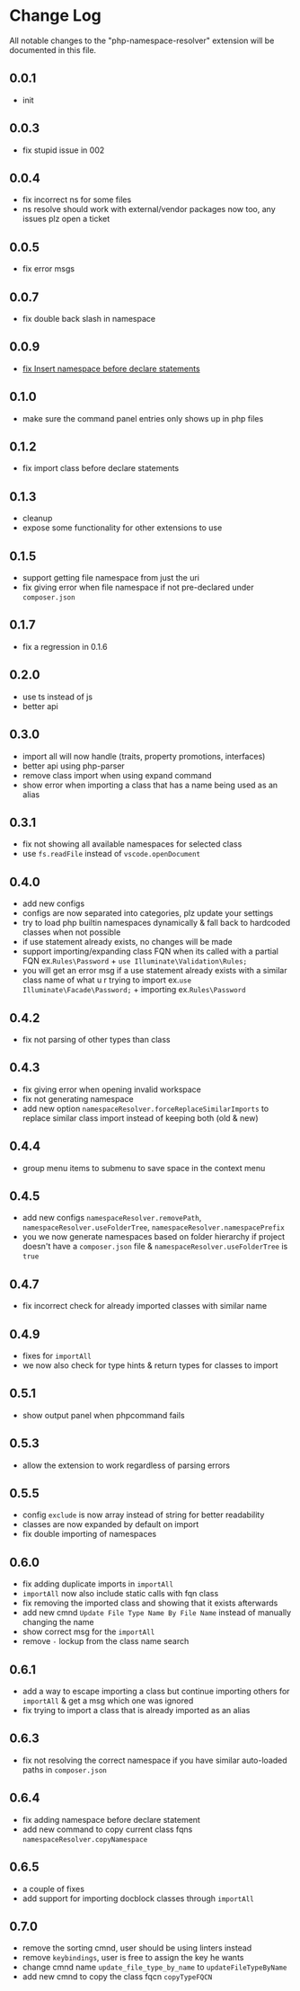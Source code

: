 # Change Log

All notable changes to the "php-namespace-resolver" extension will be documented in this file.

## 0.0.1

- init

## 0.0.3

- fix stupid issue in 002

## 0.0.4

- fix incorrect ns for some files
- ns resolve should work with external/vendor packages now too, any issues plz open a ticket

## 0.0.5

- fix error msgs

## 0.0.7

- fix double back slash in namespace

## 0.0.9

- [fix Insert namespace before declare statements](https://github.com/ctf0/PHP-Namespace-Resolver/pull/10)

## 0.1.0

- make sure the command panel entries only shows up in php files

## 0.1.2

- fix import class before declare statements

## 0.1.3

- cleanup
- expose some functionality for other extensions to use

## 0.1.5

- support getting file namespace from just the uri
- fix giving error when file namespace if not pre-declared under `composer.json`

## 0.1.7

- fix a regression in 0.1.6

## 0.2.0

- use ts instead of js
- better api

## 0.3.0

- import all will now handle (traits, property promotions, interfaces)
- better api using php-parser
- remove class import when using expand command
- show error when importing a class that has a name being used as an alias

## 0.3.1

- fix not showing all available namespaces for selected class
- use `fs.readFile` instead of `vscode.openDocument`

## 0.4.0

- add new configs
- configs are now separated into categories, plz update your settings
- try to load php builtin namespaces dynamically & fall back to hardcoded classes when not possible
- if use statement already exists, no changes will be made
- support importing/expanding class FQN when its called with a partial FQN ex.`Rules\Password` + `use Illuminate\Validation\Rules;`
- you will get an error msg if a use statement already exists with a similar class name of what u r trying to import ex.`use Illuminate\Facade\Password;` + importing ex.`Rules\Password`

## 0.4.2

- fix not parsing of other types than class

## 0.4.3

- fix giving error when opening invalid workspace
- fix not generating namespace
- add new option `namespaceResolver.forceReplaceSimilarImports` to replace similar class import instead of keeping both (old & new)

## 0.4.4

- group menu items to submenu to save space in the context menu

## 0.4.5

- add new configs `namespaceResolver.removePath`, `namespaceResolver.useFolderTree`, `namespaceResolver.namespacePrefix`
- you we now generate namespaces based on folder hierarchy if project doesn't have a `composer.json` file & `namespaceResolver.useFolderTree` is `true`

## 0.4.7

- fix incorrect check for already imported classes with similar name

## 0.4.9

- fixes for `importAll`
- we now also check for type hints & return types for classes to import

## 0.5.1

- show output panel when phpcommand fails

## 0.5.3

- allow the extension to work regardless of parsing errors

## 0.5.5

- config `exclude` is now array instead of string for better readability
- classes are now expanded by default on import
- fix double importing of namespaces

## 0.6.0

- fix adding duplicate imports in `importAll`
- `importAll` now also include static calls with fqn class
- fix removing the imported class and showing that it exists afterwards
- add new cmnd `Update File Type Name By File Name` instead of manually changing the name
- show correct msg for the `importAll`
- remove `-` lockup from the class name search

## 0.6.1

- add a way to escape importing a class but continue importing others for `importAll` & get a msg which one was ignored
- fix trying to import a class that is already imported as an alias

## 0.6.3

- fix not resolving the correct namespace if you have similar auto-loaded paths in `composer.json`

## 0.6.4

- fix adding namespace before declare statement
- add new command to copy current class fqns `namespaceResolver.copyNamespace`

## 0.6.5

- a couple of fixes
- add support for importing docblock classes through `importAll`

## 0.7.0

- remove the sorting cmnd, user should be using linters instead
- remove `keybindings`, user is free to assign the key he wants
- change cmnd name `update_file_type_by_name` to `updateFileTypeByName`
- add new cmnd to copy the class fqcn `copyTypeFQCN`
